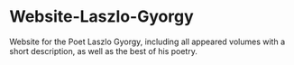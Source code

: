 # Website-Laszlo-Gyorgy
Website for the Poet Laszlo Gyorgy, including all appeared volumes with a short description, as well as the best of his poetry.

